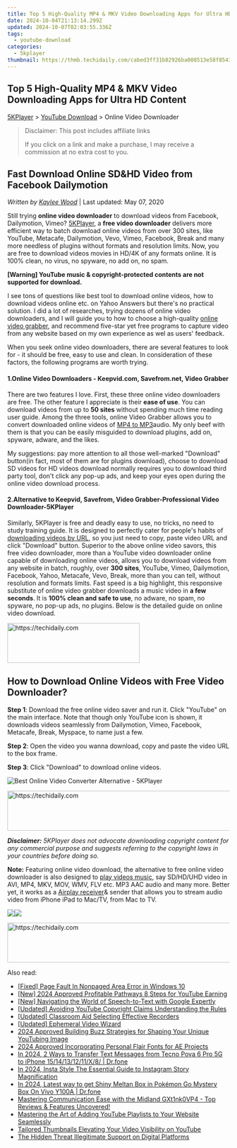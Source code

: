 ```yaml
---
title: Top 5 High-Quality MP4 & MKV Video Downloading Apps for Ultra HD Content
date: 2024-10-04T21:13:14.299Z
updated: 2024-10-07T02:03:55.336Z
tags:
  - youtube-download
categories:
  - 5kplayer
thumbnail: https://thmb.techidaily.com/cabed3ff31b82926ba008513e58f8543d937e5a9afb11a07e4133edf1c0ffefb.jpg
---
```


## Top 5 High-Quality MP4 & MKV Video Downloading Apps for Ultra HD Content

[5KPlayer](https://tools.techidaily.com/5kplayer/products/) \> [YouTube Download](https://tools.techidaily.com/5kplayer/youtube-download/) \> Online Video Downloader

>  Disclaimer: This post includes affiliate links
>
>  If you click on a link and make a purchase, I may receive a commission at no extra cost to you.
>

## Fast Download Online SD&HD Video from Facebook Dailymotion

 _Written by [Kaylee Wood](https://www.quora.com/profile/Amanda-Hu-21)_ | Last updated: May 07, 2020 

Still trying **online video downloader** to download videos from Facebook, Dailymotion, Vimeo? [5KPlayer](https://tools.techidaily.com/5kplayer/products/), a **free video downloader** delivers more efficient way to batch download online videos from over 300 sites, like YouTube, Metacafe, Dailymotion, Vevo, Vimeo, Facebook, Break and many more needless of plugins without formats and resolution limits. Now, you are free to download videos movies in HD/4K of any formats online. It is 100% clean, no virus, no spyware, no add on, no spam.

**\[Warning\] YouTube music & copyright-protected contents are not supported for download.**

I see tons of questions like best tool to download online videos, how to download videos online etc. on Yahoo Answers but there's no practical solution. I did a lot of researches, trying dozens of online video downloaders, and I will guide you to how to choose a high-quality [online video grabber](https://tools.techidaily.com/5kplayer/youtube-download/), and recommend five-star yet free programs to capture video from any website based on my own experience as wel as users' feedback. 

When you seek online video downloaders, there are several features to look for - it should be free, easy to use and clean. In consideration of these factors, the following programs are worth trying.

#### **1.Online Video Downloaders - Keepvid.com, Savefrom.net, Video Grabber**

There are two features I love. First, these three online video downloaders are free. The other feature I appreciate is their **ease of use**. You can download videos from up to **50 sites** without spending much time reading user guide. Among the three tools, online Video Grabber allows you to convert downloaded online videos of [MP4 to MP3](https://tools.techidaily.com/5kplayer/youtube-download/)audio. My only beef with them is that you can be easily misguided to download plugins, add on, spyware, adware, and the likes. 

My suggestions: pay more attention to all those well-marked "Download" button(in fact, most of them are for plugins download), choose to download SD videos for HD videos download normally requires you to download third party tool, don't click any pop-up ads, and keep your eyes open during the online video download process. 

#### **2.Alternative to Keepvid, Savefrom, Video Grabber-Professional Video Downloader-5KPlayer**

Similarly, 5KPlayer is free and deadly easy to use, no tricks, no need to study training guide. It is designed to perfectly cater for people's habits of [downloading videos by URL](https://tools.techidaily.com/5kplayer/youtube-download/), so you just need to copy, paste video URL and click "Download" button. Superior to the above online video savors, this free video downloader, more than a YouTube video downloader online capable of downloading online videos, allows you to download videos from any website in batch, roughly, over **300 sites**, YouTube, Vimeo, Dailymotion, Facebook, Yahoo, Metacafe, Vevo, Break, more than you can tell, without resolution and formats limits. Fast speed is a big highlight, this responsive substitute of online video grabber downloads a music video in **a few seconds**. It is **100% clean and safe to use**, no adware, no spam, no spyware, no pop-up ads, no plugins. Below is the detailed guide on online video download. 

<!-- affiliate ads begin -->
<a href="https://aligracehair.sjv.io/c/5597632/2087248/19272" target="_top" id="2087248">
  <img src="//a.impactradius-go.com/display-ad/19272-2087248" border="0" alt="https://techidaily.com" width="300" height="90"/>
</a>
<img height="0" width="0" src="https://aligracehair.sjv.io/i/5597632/2087248/19272" style="position:absolute;visibility:hidden;" border="0" />
<!-- affiliate ads end -->

##  How to Download Online Videos with Free Video Downloader?

**Step 1**: Download the free online video saver and run it. Click "YouTube" on the main interface. Note that though only YouTube icon is shown, it downloads videos seamlessly from Dailymotion, Vimeo, Facebook, Metacafe, Break, Myspace, to name just a few. 

**Step 2**: Open the video you wanna download, copy and paste the video URL to the box frame. 

**Step 3**: Click "Download" to download online videos. 

![Best Online Video Converter Alternative - 5KPlayer](https://www.5kplayer.com/youtube-download/img/download-xsy-031101.jpg) 

<!-- affiliate ads begin -->
<a href="https://appsumo.8odi.net/c/5597632/2118314/7443" target="_top" id="2118314">
  <img src="//a.impactradius-go.com/display-ad/7443-2118314" border="0" alt="https://techidaily.com" width="728" height="90"/>
</a>
<img height="0" width="0" src="https://appsumo.8odi.net/i/5597632/2118314/7443" style="position:absolute;visibility:hidden;" border="0" />
<!-- affiliate ads end -->

_**Disclaimer:** 5KPlayer does not advocate downloading copyright content for any commercial purpose and suggests referring to the copyright laws in your countries before doing so._

**Note:** Featuring online video download, the alternative to free online video downloader is also designed to [play videos music](https://tools.techidaily.com/5kplayer/video-music-player/), say SD/HD/UHD video in AVI, MP4, MKV, MOV, WMV, FLV etc. MP3 AAC audio and many more. Better yet, it works as a [Airplay receiver](https://tools.techidaily.com/5kplayer/airplay/)& sender that allows you to stream audio video from iPhone iPad to Mac/TV, from Mac to TV. 

[![](https://www.5kplayer.com/youtube-download/../button/freedownwhitewin.png)](https://tools.techidaily.com/5kplayer/products/)[![](https://www.5kplayer.com/youtube-download/../button/freedownbackmac.png)](https://tools.techidaily.com/5kplayer/products/)

<!-- affiliate ads begin -->
<a href="https://unicoeye.pxf.io/c/5597632/2134246/18498" target="_top" id="2134246">
  <img src="//a.impactradius-go.com/display-ad/18498-2134246" border="0" alt="https://techidaily.com" width="728" height="90"/>
</a>
<img height="0" width="0" src="https://unicoeye.pxf.io/i/5597632/2134246/18498" style="position:absolute;visibility:hidden;" border="0" />
<!-- affiliate ads end -->

<ins class="adsbygoogle"
     style="display:block"
     data-ad-format="autorelaxed"
     data-ad-client="ca-pub-7571918770474297"
     data-ad-slot="1223367746"></ins>

<ins class="adsbygoogle"
     style="display:block"
     data-ad-client="ca-pub-7571918770474297"
     data-ad-slot="8358498916"
     data-ad-format="auto"
     data-full-width-responsive="true"></ins>

<span class="atpl-alsoreadstyle">Also read:</span>
<div><ul>
<li><a href="https://blue-screen-error.techidaily.com/fixed-page-fault-in-nonpaged-area-error-in-windows-10/"><u>[Fixed] Page Fault In Nonpaged Area Error in Windows 10</u></a></li>
<li><a href="https://youtube-lab.techidaily.com/024-approved-profitable-pathways-8-steps-for-youtube-earning/"><u>[New] 2024 Approved Profitable Pathways 8 Steps for YouTube Earning</u></a></li>
<li><a href="https://screen-activity-recording.techidaily.com/new-navigating-the-world-of-speech-to-text-with-google-expertly/"><u>[New] Navigating the World of Speech-to-Text with Google Expertly</u></a></li>
<li><a href="https://youtube-video-recordings.techidaily.com/updated-avoiding-youtube-copyright-claims-understanding-the-rules/"><u>[Updated] Avoiding YouTube Copyright Claims Understanding the Rules</u></a></li>
<li><a href="https://video-screen-grab.techidaily.com/updated-classroom-aid-selecting-effective-recorders/"><u>[Updated] Classroom Aid Selecting Effective Recorders</u></a></li>
<li><a href="https://youtube-video-recordings.techidaily.com/updated-ephemeral-video-wizard/"><u>[Updated] Ephemeral Video Wizard</u></a></li>
<li><a href="https://youtube-video-recordings.techidaily.com/2024-approved-building-buzz-strategies-for-shaping-your-unique-youtubing-image/"><u>2024 Approved Building Buzz Strategies for Shaping Your Unique YouTubing Image</u></a></li>
<li><a href="https://some-knowledge.techidaily.com/2024-approved-incorporating-personal-flair-fonts-for-ae-projects/"><u>2024 Approved Incorporating Personal Flair Fonts for AE Projects</u></a></li>
<li><a href="https://android-transfer.techidaily.com/in-2024-2-ways-to-transfer-text-messages-from-tecno-pova-6-pro-5g-to-iphone-1514131211x8-drfone-by-drfone-transfer-from-android-transfer-from-android/"><u>In 2024, 2 Ways to Transfer Text Messages from Tecno Pova 6 Pro 5G to iPhone 15/14/13/12/11/X/8/ | Dr.fone</u></a></li>
<li><a href="https://instagram-video-files.techidaily.com/in-2024-insta-style-the-essential-guide-to-instagram-story-magnification/"><u>In 2024, Insta Style The Essential Guide to Instagram Story Magnification</u></a></li>
<li><a href="https://change-location.techidaily.com/in-2024-latest-way-to-get-shiny-meltan-box-in-pokemon-go-mystery-box-on-vivo-y100a-drfone-by-drfone-virtual-android/"><u>In 2024, Latest way to get Shiny Meltan Box in Pokémon Go Mystery Box On Vivo Y100A | Dr.fone</u></a></li>
<li><a href="https://buynow-reviews.techidaily.com/mastering-communication-ease-with-the-midland-gxt1nk0vp4-top-reviews-and-features-uncovered/"><u>Mastering Communication Ease with the Midland GXt1nk0VP4 - Top Reviews & Features Uncovered!</u></a></li>
<li><a href="https://youtube-video-recordings.techidaily.com/mastering-the-art-of-adding-youtube-playlists-to-your-website-seamlessly/"><u>Mastering the Art of Adding YouTube Playlists to Your Website Seamlessly</u></a></li>
<li><a href="https://youtube-video-recordings.techidaily.com/tailored-thumbnails-elevating-your-video-visibility-on-youtube/"><u>Tailored Thumbnails Elevating Your Video Visibility on YouTube</u></a></li>
<li><a href="https://youtube-video-recordings.techidaily.com/the-hidden-threat-illegitimate-support-on-digital-platforms/"><u>The Hidden Threat Illegitimate Support on Digital Platforms</u></a></li>
</ul></div>

